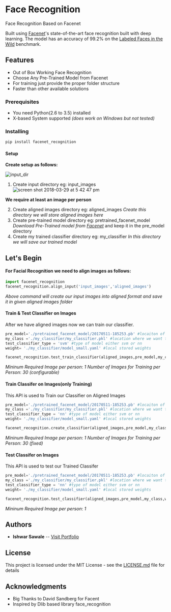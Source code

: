 # Face Recognition
Face Recognition Based on Facenet

Built using [Facenet](https://github.com/davidsandberg/facenet)'s state-of-the-art face recognition
built with deep learning. The model has an accuracy of 99.2% on the
[Labeled Faces in the Wild](http://vis-www.cs.umass.edu/lfw/) benchmark.

## Features
* Out of Box Working Face Recognition 
* Choose Any Pre-Trained Model from Facenet
* For training just provide the proper folder structure
* Faster than other available solutions

### Prerequisites

* You need Python(2.6 to 3.5) installed
* X-based System supported _(does work on Windows but not tested)_

### Installing

```python
pip install facenet_recognition
```


#### Setup 

__Create setup as follows:__

![input_dir](https://user-images.githubusercontent.com/15515106/38088234-b267317e-3378-11e8-9e82-e4615d7568d3.png)


1. Create input directory eg: input_images
![screen shot 2018-03-29 at 5 42 47 pm](https://user-images.githubusercontent.com/15515106/38088332-11e51f4e-3379-11e8-9db4-90e57b0f6b7f.png)

__We require at least an image per person__

2. Create aligned images directory eg: aligned_images
_Create this directory we will store aligned images here_
3. Create pre-trained model directory eg: pretrained_facenet_model
_Download Pre-Trained model from [Facenet](https://github.com/davidsandberg/facenet)_ and keep it in the pre_model directory
4. Create my trained classifier directory eg: my_classifier
_In this directory we will save our trained model_


## Let's Begin

#### For Facial Recognition we need to align images as follows:
```python
import facenet_recognition
facenet_recognition.align_input('input_images','aligned_images')
```
_Above command will create our input images into aligned format and save it in given aligned images folder_

#### Train & Test Classifier on Images

After we have aligned images now we can train our classifier.

```python
pre_model='./pretrained_facenet_model/20170511-185253.pb' #locaiton of pret-trained model from Facenet
my_class ='./my_classifier/my_classifier.pkl' #location where we want to save
test_classifier_type = 'svm' #type of model either svm or nn
weight= './my_classifier/model_small.yaml' #local stored weights

facenet_recognition.test_train_classifier(aligned_images,pre_model,my_class,weight,test_classifier_type,nrof_train_images_per_class=30, seed=102)

```
_Mininum Required Image per person_: _1_
_Number of Images for Training per Person_: _30 (configurable)_

#### Train Classifer on Images(only Training)

This API is used to Train our Classifier on Aligned Images

```python
pre_model='./pretrained_facenet_model/20170511-185253.pb' #locaiton of pret-trained model from Facenet
my_class ='./my_classifier/my_classifier.pkl' #location where we want to save
test_classifier_type = 'nn' #type of model either svm or nn
weight= './my_classifier/model_small.yaml' #local stored weights

facenet_recognition.create_classifier(aligned_images,pre_model,my_class,weight,test_classifier_type)

```
_Mininum Required Image per person_: _1_
_Number of Images for Training per Person_: _30 (fixed)_

#### Test Classifer on Images
This API is used to test our Trained Classifer
```python
pre_model='./pretrained_facenet_model/20170511-185253.pb' #locaiton of pret-trained model from Facenet
my_class ='./my_classifier/my_classifier.pkl' #location where we want to save
test_classifier_type = 'nn' #type of model either svm or nn
weight= './my_classifier/model_small.yaml' #local stored weights

facenet_recognition.test_classifier(aligned_images,pre_model,my_class,weight,test_classifier_type)

```
_Mininum Required Image per person_: _1_

## Authors

* **Ishwar Sawale** -- [Visit Portfolio ](http://ishwarsawale.com)

## License

This project is licensed under the MIT License - see the [LICENSE.md](LICENSE.md) file for details

## Acknowledgments

* Big Thanks to David Sandberg for Facent
* Inspired by Dlib based library face_recognition